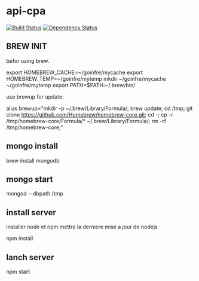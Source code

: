 # api-cpa

[![Build Status](https://travis-ci.org/api-cpa/api-cpa.svg?branch=master)](https://travis-ci.org/api-cpa/api-cpa) [![Dependency Status](https://dependencyci.com/github/api-cpa/api-cpa/badge)](https://dependencyci.com/github/api-cpa/api-cpa)

## BREW INIT

befor using brew.

export HOMEBREW_CACHE=~/goinfre/mycache
export HOMEBREW_TEMP=~/goinfre/mytemp
mkdir ~/goinfre/mycache ~/goinfre/mytemp
export PATH=$PATH:~/.brew/bin/


use brewup for update:

alias brewup="mkdir -p ~/.brew/Library/Formula/; brew update; cd /tmp; git clone https://github.com/Homebrew/homebrew-core.git; cd -; cp -r /tmp/homebrew-core/Formula/* ~/.brew/Library/Formula/; rm -rf /tmp/homebrew-core;"

## mongo install

brew install mongodb

## mongo start

mongod --dbpath /tmp


## install server

installer node et npm
mettre la derniere mise a jour de nodejs

npm install

## lanch server

npm start
